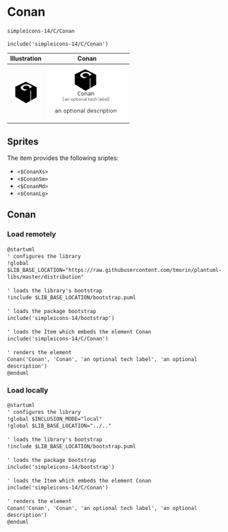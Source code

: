 # Conan


```text
simpleicons-14/C/Conan
```

```text
include('simpleicons-14/C/Conan')
```



| Illustration | Conan |
| :---: | :---: |
| ![illustration for Illustration](../../simpleicons-14/C/Conan.png) | ![illustration for Conan](../../simpleicons-14/C/Conan.Local.png) |



## Sprites
The item provides the following sriptes:

- `<$ConanXs>`
- `<$ConanSm>`
- `<$ConanMd>`
- `<$ConanLg>`





## Conan

### Load remotely
```plantuml
@startuml
' configures the library
!global $LIB_BASE_LOCATION="https://raw.githubusercontent.com/tmorin/plantuml-libs/master/distribution"

' loads the library's bootstrap
!include $LIB_BASE_LOCATION/bootstrap.puml

' loads the package bootstrap
include('simpleicons-14/bootstrap')

' loads the Item which embeds the element Conan
include('simpleicons-14/C/Conan')

' renders the element
Conan('Conan', 'Conan', 'an optional tech label', 'an optional description')
@enduml
```

### Load locally
```plantuml
@startuml
' configures the library
!global $INCLUSION_MODE="local"
!global $LIB_BASE_LOCATION="../.."

' loads the library's bootstrap
!include $LIB_BASE_LOCATION/bootstrap.puml

' loads the package bootstrap
include('simpleicons-14/bootstrap')

' loads the Item which embeds the element Conan
include('simpleicons-14/C/Conan')

' renders the element
Conan('Conan', 'Conan', 'an optional tech label', 'an optional description')
@enduml
```

